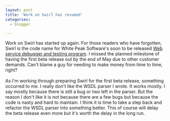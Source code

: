 ```yaml
---
layout: post
title: 'Work on Swirl has resumed'
categories:
  - blogger

---
```


Work on Swirl has started up again.  For those readers who have forgotten, Swirl is the code name for White Peak Software's soon to be released <a href="http://www.whitepeaksoftware.com/">Web service debugger and testing program</a>.  I missed the planned milestone of having the first beta release out by the end of May due to other customer demands.  Can't blame a guy for needing to make money from time to time, right?<br /><br />As I'm working through preparing Swirl for the first beta release, something occurred to me.  I really don't like the WSDL parser I wrote.  It works mostly.  I say mostly because there is still a bug or two left in the parser.  But the reason I don't like it is not because there are a few bugs but because the code is nasty and hard to maintain.  I think it is time to take a step back and refactor the WSDL parser into something better.  This of course will delay the beta release even more but it's worth the delay in the long run.
